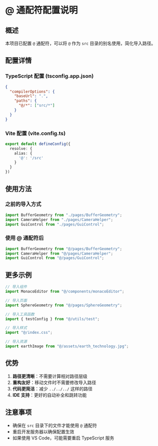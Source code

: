 # @ 通配符配置说明

## 概述

本项目已配置 `@` 通配符，可以将 `@` 作为 `src` 目录的别名使用，简化导入路径。

## 配置详情

### TypeScript 配置 (tsconfig.app.json)
```json
{
  "compilerOptions": {
    "baseUrl": ".",
    "paths": {
      "@/*": ["src/*"]
    }
  }
}
```

### Vite 配置 (vite.config.ts)
```typescript
export default defineConfig({
  resolve: {
    alias: {
      '@': '/src'
    }
  }
})
```

## 使用方法

### 之前的导入方式
```typescript
import BufferGeometry from "./pages/BufferGeometry";
import CameraHelper from "./pages/CameraHelper";
import GuiControl from "./pages/GuiControl";
```

### 使用 @ 通配符后
```typescript
import BufferGeometry from "@/pages/BufferGeometry";
import CameraHelper from "@/pages/CameraHelper";
import GuiControl from "@/pages/GuiControl";
```

## 更多示例

```typescript
// 导入组件
import MonacoEditor from "@/components/monacoEditor";

// 导入页面
import SphereGeometry from "@/pages/SphereGeometry";

// 导入工具函数
import { testConfig } from "@/utils/test";

// 导入样式
import "@/index.css";

// 导入资源
import earthImage from "@/assets/earth_technology.jpg";
```

## 优势

1. **路径更清晰**：不需要计算相对路径层级
2. **重构友好**：移动文件时不需要修改导入路径
3. **代码更简洁**：减少 `../../../` 这样的路径
4. **IDE 支持**：更好的自动补全和跳转功能

## 注意事项

- 确保在 `src` 目录下的文件才能使用 `@` 通配符
- 重启开发服务器以确保配置生效
- 如果使用 VS Code，可能需要重启 TypeScript 服务 